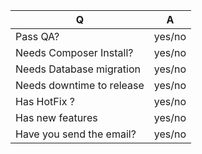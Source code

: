 | Q                         | A
| --------------------------| ---
| Pass QA?                  | yes/no
| Needs Composer Install?   | yes/no
| Needs Database migration  | yes/no
| Needs downtime to release | yes/no
| Has HotFix ?              | yes/no
| Has new features          | yes/no
| Have you send the email?  | yes/no
